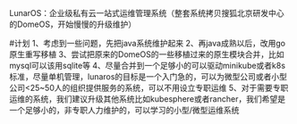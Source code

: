 LunarOS：企业级私有云一站式运维管理系统（整套系统拷贝搜狐北京研发中心的DomeOS，开始慢慢的升级维护）

#计划
1、考虑到一些问题，先把java系统维护起来
2、再java成熟以后，改用go原生重写移植
3、尝试把原来的DomeOS的一些移植过来的原生模块合并，比如mysql可以该用sqlite等
4、尽量合并到一个足够小的可以驱动minikube或者k8s标准，尽量单机管理，lunaros的目标是一个入门急的，可以为微型公司或者小型公司<25~50人的组织提供服务的系统，可以不用设立专职运维
5、对于需要专职运维的系统，我们建议升级其他系统比如kubesphere或者rancher，我们希望是一个足够小的，非专职人力维护的，可以学习的小型/微型运维系统
